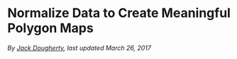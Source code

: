 # Normalize Data to Create Meaningful Polygon Maps
*By [Jack Dougherty](../../introduction/who.md), last updated March 26, 2017*
